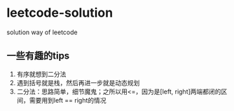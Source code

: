 # leetcode-solution
 solution way of leetcode

## 一些有趣的tips
1. 有序就想到二分法
2. 遇到括号就是栈，然后再进一步就是动态规划
3. 二分法：思路简单，细节魔鬼；之所以用<=，因为是[left, right]两端都闭的区间，需要用到left == right的情况 